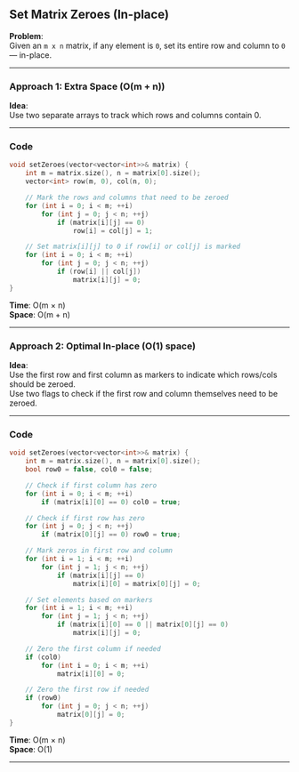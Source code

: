 ## Set Matrix Zeroes (In-place)

**Problem**:  
Given an `m x n` matrix, if any element is `0`, set its entire row and column to `0` — in-place.

---

### Approach 1: Extra Space (O(m + n))

**Idea**:  
Use two separate arrays to track which rows and columns contain 0.

---

### Code

```cpp
void setZeroes(vector<vector<int>>& matrix) {
    int m = matrix.size(), n = matrix[0].size();
    vector<int> row(m, 0), col(n, 0);

    // Mark the rows and columns that need to be zeroed
    for (int i = 0; i < m; ++i)
        for (int j = 0; j < n; ++j)
            if (matrix[i][j] == 0)
                row[i] = col[j] = 1;

    // Set matrix[i][j] to 0 if row[i] or col[j] is marked
    for (int i = 0; i < m; ++i)
        for (int j = 0; j < n; ++j)
            if (row[i] || col[j])
                matrix[i][j] = 0;
}
```

**Time**: O(m × n)  
**Space**: O(m + n)

---

### Approach 2: Optimal In-place (O(1) space)

**Idea**:  
Use the first row and first column as markers to indicate which rows/cols should be zeroed.  
Use two flags to check if the first row and column themselves need to be zeroed.

---

### Code

```cpp
void setZeroes(vector<vector<int>>& matrix) {
    int m = matrix.size(), n = matrix[0].size();
    bool row0 = false, col0 = false;

    // Check if first column has zero
    for (int i = 0; i < m; ++i)
        if (matrix[i][0] == 0) col0 = true;

    // Check if first row has zero
    for (int j = 0; j < n; ++j)
        if (matrix[0][j] == 0) row0 = true;

    // Mark zeros in first row and column
    for (int i = 1; i < m; ++i)
        for (int j = 1; j < n; ++j)
            if (matrix[i][j] == 0)
                matrix[i][0] = matrix[0][j] = 0;

    // Set elements based on markers
    for (int i = 1; i < m; ++i)
        for (int j = 1; j < n; ++j)
            if (matrix[i][0] == 0 || matrix[0][j] == 0)
                matrix[i][j] = 0;

    // Zero the first column if needed
    if (col0)
        for (int i = 0; i < m; ++i)
            matrix[i][0] = 0;

    // Zero the first row if needed
    if (row0)
        for (int j = 0; j < n; ++j)
            matrix[0][j] = 0;
}
```

**Time**: O(m × n)  
**Space**: O(1)

---
```
